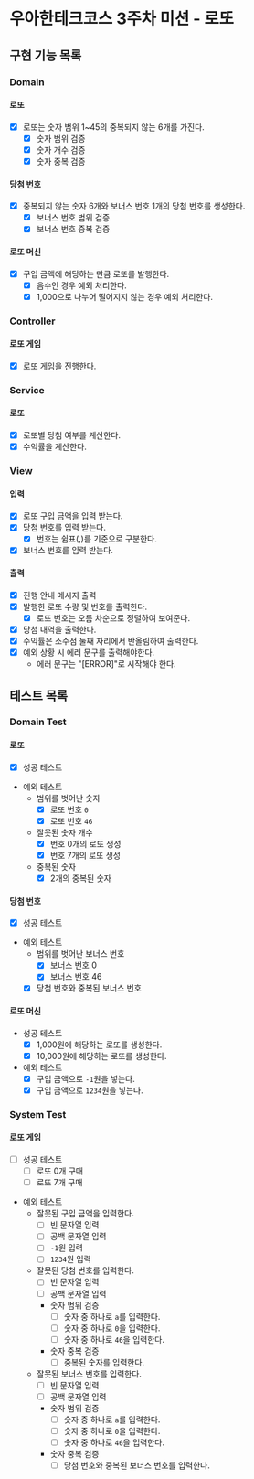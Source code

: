 # 우아한테크코스 3주차 미션 - 로또

## 구현 기능 목록

### Domain

#### 로또

- [x] 로또는 숫자 범위 1~45의 중복되지 않는 6개를 가진다.
    - [x] 숫자 범위 검증
    - [x] 숫자 개수 검증
    - [x] 숫자 중복 검증

#### 당첨 번호

- [x] 중복되지 않는 숫자 6개와 보너스 번호 1개의 당첨 번호를 생성한다.
    - [x] 보너스 번호 범위 검증
    - [x] 보너스 번호 중복 검증

#### 로또 머신

- [x] 구입 금액에 해당하는 만큼 로또를 발행한다.
    - [x] 음수인 경우 예외 처리한다.
    - [x] 1,000으로 나누어 떨어지지 않는 경우 예외 처리한다.

### Controller

#### 로또 게임

- [x] 로또 게임을 진행한다.

### Service

#### 로또

- [x] 로또별 당첨 여부를 계산한다.
- [x] 수익률을 계산한다.

### View

#### 입력

- [x] 로또 구입 금액을 입력 받는다.
- [x] 당첨 번호를 입력 받는다.
    - [x] 번호는 쉼표(,)를 기준으로 구분한다.
- [x] 보너스 번호를 입력 받는다.

#### 출력

- [x] 진행 안내 메시지 출력
- [x] 발행한 로또 수량 및 번호를 출력한다.
    - [x] 로또 번호는 오름 차순으로 정렬하여 보여준다.
- [x] 당첨 내역을 출력한다.
- [x] 수익률은 소수점 둘째 자리에서 반올림하여 출력한다.
- [x] 예외 상황 시 에러 문구를 출력해야한다.
    - 에러 문구는 "[ERROR]"로 시작해야 한다.

## 테스트 목록

### Domain Test

#### 로또

- [x] 성공 테스트
- 예외 테스트
    - 범위를 벗어난 숫자
        - [x] 로또 번호 `0`
        - [x] 로또 번호 `46`
    - 잘못된 숫자 개수
        - [x] 번호 0개의 로또 생성
        - [x] 번호 7개의 로또 생성
    - 중복된 숫자
        - [x] 2개의 중복된 숫자

#### 당첨 번호

- [x] 성공 테스트
- 예외 테스트
    - 범위를 벗어난 보너스 번호
        - [x] 보너스 번호 0
        - [x] 보너스 번호 46
    - [x] 당첨 번호와 중복된 보너스 번호

#### 로또 머신

- 성공 테스트
    - [x] 1,000원에 해당하는 로또를 생성한다.
    - [x] 10,000원에 해당하는 로또를 생성한다.
- 예외 테스트
    - [x] 구입 금액으로 `-1`원을 넣는다.
    - [x] 구입 금액으로 `1234`원을 넣는다.

### System Test

#### 로또 게임

- [ ] 성공 테스트
    - [ ] 로또 0개 구매
    - [ ] 로또 7개 구매
- 예외 테스트
    - 잘못된 구입 금액을 입력한다.
        - [ ] 빈 문자열 입력
        - [ ] 공백 문자열 입력
        - [ ] `-1`원 입력
        - [ ] `1234`원 입력
    - 잘못된 당첨 번호를 입력한다.
        - [ ] 빈 문자열 입력
        - [ ] 공백 문자열 입력
        - 숫자 범위 검증
            - [ ] 숫자 중 하나로 `a`를 입력한다.
            - [ ] 숫자 중 하나로 `0`을 입력한다.
            - [ ] 숫자 중 하나로 `46`을 입력한다.
        - 숫자 중복 검증
            - [ ] 중복된 숫자를 입력한다.
    - 잘못된 보너스 번호를 입력한다.
        - [ ] 빈 문자열 입력
        - [ ] 공백 문자열 입력
        - 숫자 범위 검증
            - [ ] 숫자 중 하나로 `a`를 입력한다.
            - [ ] 숫자 중 하나로 `0`을 입력한다.
            - [ ] 숫자 중 하나로 `46`을 입력한다.
        - 숫자 중복 검증
            - [ ] 당첨 번호와 중복된 보너스 번호를 입력한다.
